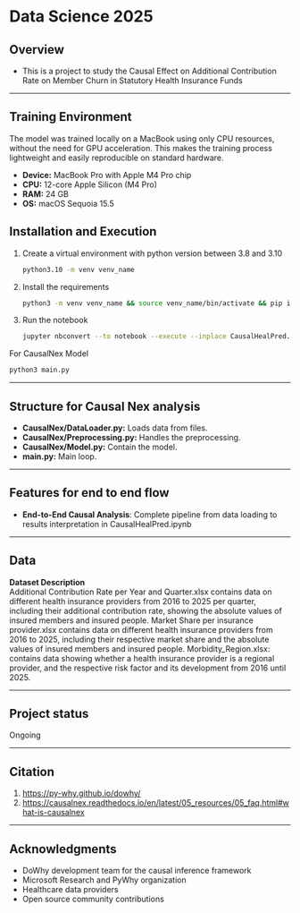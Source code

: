 # Data Science 2025



## Overview
- This is a project to study the Causal Effect on Additional Contribution Rate on Member Churn in Statutory Health
Insurance Funds

---

## Training Environment
The model was trained locally on a MacBook using only CPU resources, without the need for GPU acceleration. This makes the training process lightweight and easily reproducible on standard hardware.
- **Device:** MacBook Pro with Apple M4 Pro chip
- **CPU:** 12-core Apple Silicon (M4 Pro)
- **RAM:** 24 GB
- **OS:** macOS Sequoia 15.5


## Installation and Execution
1. Create a virtual environment with python version between 3.8 and 3.10
   ```bash
   python3.10 -m venv venv_name
   ```
2. Install the requirements 
    ```bash 
    python3 -m venv venv_name && source venv_name/bin/activate && pip install -r requirements.txt
    ```
3. Run the notebook
   ```bash
   jupyter nbconvert --to notebook --execute --inplace CausalHealPred.ipynb
   ```

For CausalNex Model
   ```bash
   python3 main.py
   ```

---

## Structure for Causal Nex analysis
- **CausalNex/DataLoader.py:**  Loads data from files.
- **CausalNex/Preprocessing.py:** Handles the preprocessing.
- **CausalNex/Model.py:** Contain the model.
- **main.py:** Main loop.

---

## Features for end to end flow

- **End-to-End Causal Analysis**: Complete pipeline from data loading to results interpretation in CausalHealPred.ipynb

---

## Data
**Dataset Description**  
Additional Contribution Rate per Year and Quarter.xlsx contains data on different health insurance providers from 2016 to 2025 per quarter, including their additional contribution rate, showing the absolute values of insured members and insured people. 
Market Share per insurance provider.xlsx contains data on different health insurance providers from 2016 to 2025, including their respective market share and the absolute values of insured members and insured people.
Morbidity_Region.xlsx: contains data showing whether a health insurance provider is a regional provider, and the respective risk factor and its development from 2016 until 2025.

---

## Project status
Ongoing 

---

## Citation

1. https://py-why.github.io/dowhy/
2. https://causalnex.readthedocs.io/en/latest/05_resources/05_faq.html#what-is-causalnex

---

## Acknowledgments

- DoWhy development team for the causal inference framework
- Microsoft Research and PyWhy organization
- Healthcare data providers
- Open source community contributions


